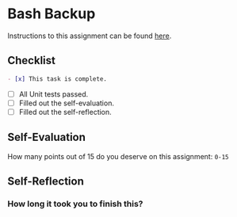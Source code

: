 # Bash Backup

Instructions to this assignment can be found [here](https://it3038c.github.io/modules/3/bash-backup).

## Checklist

```md
- [x] This task is complete.
```

- [ ] All Unit tests passed.
- [ ] Filled out the self-evaluation.
- [ ] Filled out the self-reflection.

## Self-Evaluation

How many points out of 15 do you deserve on this assignment: `0-15`

## Self-Reflection
<!-- What did you learn that you found interesting -->

### How long it took you to finish this?
